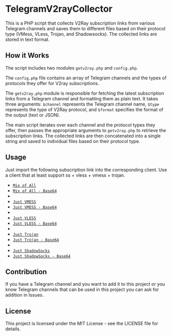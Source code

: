 # TelegramV2rayCollector

This is a PHP script that collects V2Ray subscription links from various Telegram channels and saves them to different files based on their protocol type (VMess, VLess, Trojan, and Shadowsocks). The collected links are stored in text format.

## How it Works
The script includes two modules `getv2ray.php` and `config.php`. 

The `config.php` file contains an array of Telegram channels and the types of protocols they offer for V2ray subscriptions. 

The `getv2ray.php` module is responsible for fetching the latest subscription links from a Telegram channel and formatting them as plain text. It takes three arguments: `$channel` represents the Telegram channel name, `$type` represents the type of V2Ray protocol, and `$format` specifies the format of the output (text or JSON).

The main script iterates over each channel and the protocol types they offer, then passes the appropriate arguments to `getv2ray.php` to retrieve the subscription links. The collected links are then concatenated into a single string and saved to individual files based on their protocol type.

## Usage
Just import the following subscription link into the corresponding client. Use a client that at least support ss + vless + vmess + trojan.

- [`Mix of All`](https://raw.githubusercontent.com/yebekhe/TelegramV2rayCollector/main/sub/mix)
- [`Mix of All - Base64`](https://raw.githubusercontent.com/yebekhe/TelegramV2rayCollector/main/sub/mix_base64)
- 
- [`Just VMESS`](https://raw.githubusercontent.com/yebekhe/TelegramV2rayCollector/main/sub/vmess)
- [`Just VMESS - Base64`](https://raw.githubusercontent.com/yebekhe/TelegramV2rayCollector/main/sub/vmess_base64)
- 
- [`Just VLESS`](https://raw.githubusercontent.com/yebekhe/TelegramV2rayCollector/main/sub/vless)
- [`Just VLESS - Base64`](https://raw.githubusercontent.com/yebekhe/TelegramV2rayCollector/main/sub/vless_base64)
- 
- [`Just Trojan`](https://raw.githubusercontent.com/yebekhe/TelegramV2rayCollector/main/sub/trojan)
- [`Just Trojan - Base64`](https://raw.githubusercontent.com/yebekhe/TelegramV2rayCollector/main/sub/trojan_base64)
- 
- [`Just ShadowSocks`](https://raw.githubusercontent.com/yebekhe/TelegramV2rayCollector/main/sub/shadowsocks)
- [`Just ShadowSocks - Base64`](https://raw.githubusercontent.com/yebekhe/TelegramV2rayCollector/main/sub/shadowsocks_base64)

## Contribution
If you have a Telegram channel and you want to add it to this project or you know Telegram channels that can be used in this project you can ask for addition in Issues.

## License
This project is licensed under the MIT License - see the LICENSE file for details.
